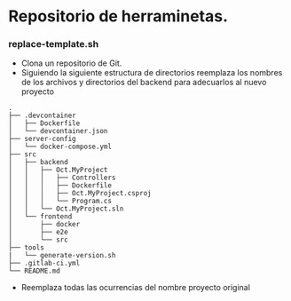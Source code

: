 # Repositorio de herraminetas.

### replace-template.sh
* Clona un repositorio de Git.
* Siguiendo la siguiente estructura de directorios reemplaza los nombres de los archivos y directorios del backend para adecuarlos al nuevo proyecto
```
.
├── .devcontainer
│   ├── Dockerfile
│   └── devcontainer.json
├── server-config
│   └── docker-compose.yml
├── src
│   ├── backend
│   │   ├── Oct.MyProject
│   │   │   ├── Controllers
│   │   │   ├── Dockerfile
│   │   │   ├── Oct.MyProject.csproj
│   │   │   └── Program.cs
│   │   └── Oct.MyProject.sln
│   └── frontend
│       ├── docker
│       ├── e2e
│       └── src
├── tools
|   └── generate-version.sh
├── .gitlab-ci.yml
└── README.md
```
* Reemplaza todas las ocurrencias del nombre proyecto original